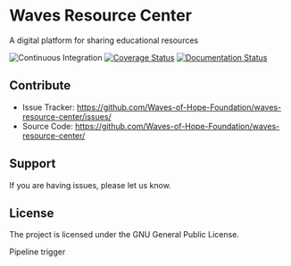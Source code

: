 # Waves Resource Center
A digital platform for sharing educational resources

![Continuous Integration](https://github.com/Waves-of-Hope-Foundation/waves-resource-center/workflows/Continuous%20Integration/badge.svg)
[![Coverage Status](https://coveralls.io/repos/github/Waves-of-Hope-Foundation/waves-resource-center/badge.svg?branch=dev)](https://coveralls.io/github/Waves-of-Hope-Foundation/waves-resource-center?branch=dev)
[![Documentation Status](https://readthedocs.org/projects/waves-resource-center/badge/?version=stable)](https://waves-resource-center.readthedocs.io/en/stable/?badge=stable)

Contribute
----------

- Issue Tracker: https://github.com/Waves-of-Hope-Foundation/waves-resource-center/issues/
- Source Code: https://github.com/Waves-of-Hope-Foundation/waves-resource-center/

Support
-------

If you are having issues, please let us know.

License
-------

The project is licensed under the GNU General Public License.

Pipeline trigger
